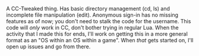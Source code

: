 A CC-Tweaked thing. Has basic directory management (cd, ls) and incomplete file manipulation (edit). Anonymous sign-in has no missing features as of now; you don't need to stalk the code for the username.
This code will *only* work in CC, don't bother trying in regular Lua.
When the activity that I made this for ends, I'll work on getting this in a more general format as an "OS within an OS within a game". When *that* gets started on, I'll open up issues and go from there.

